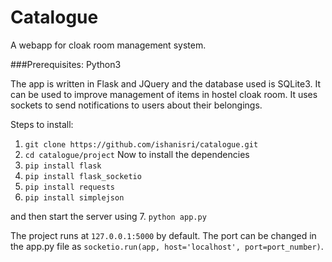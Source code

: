 # Catalogue
A webapp for cloak room management system.

###Prerequisites:
Python3 

The app is written in Flask and JQuery and the database used is SQLite3.
It can be used to improve management of items in hostel cloak room.
It uses sockets to send notifications to users about their belongings.


Steps to install:
1. `git clone https://github.com/ishanisri/catalogue.git`
2.  `cd catalogue/project`
     Now to install the dependencies
3. `pip install flask`
4. `pip install flask_socketio`
5. `pip install requests`
6. `pip install simplejson`

and then start the server using
7.  `python app.py`

The project runs at `127.0.0.1:5000` by default. The port can be changed in the app.py file as `socketio.run(app, host='localhost', port=port_number)`.

